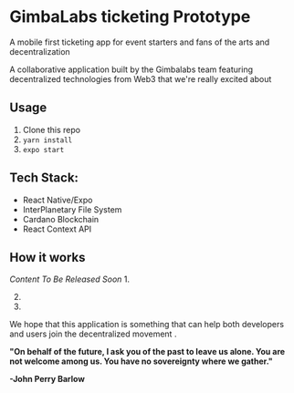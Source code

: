 # GimbaLabs ticketing Prototype
A mobile first ticketing app for event starters and fans of the arts and decentralization
  
A collaborative application built by the Gimbalabs team featuring decentralized technologies from Web3 that we're really excited about

## Usage
1. Clone this repo
2. `yarn install`
3. `expo start`


## Tech Stack:
- React Native/Expo
- InterPlanetary File System
- Cardano Blockchain
- React Context API

## How it works

*Content To Be Released Soon*
1. 

2. 

3. 



We hope that this application is something that can help both developers and users join the decentralized movement .

**"On behalf of the future, I ask you of the past to leave us alone. You are not welcome among us. You have no sovereignty where we gather."** 

**-John Perry Barlow**

